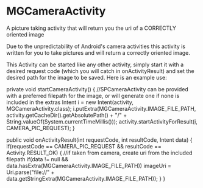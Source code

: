 MGCameraActivity
================

A picture taking activity that will return you the uri of a CORRECTLY oriented image

Due to the unpredictability of Android's camera activities this activity is written for you to take pictures
and will return a correctly oriented image.

This Activity can be started like any other activity, simply start it with a desired request code (which you will catch
in onActivityResult) and set the desired path for the image to be saved.  Here is an example use:

private void startCameraActivity()
{
    //SPCameraActivity can be provided with a preferred filepath for the image, or will generate one if none is included in the extras
    Intent i = new Intent(activity, MGCameraActivity.class);
    i.putExtra(MGCameraActivity.IMAGE_FILE_PATH, activity.getCacheDir().getAbsolutePath() + "/" + String.valueOf(System.currentTimeMillis()));
    activity.startActivityForResult(i, CAMERA_PIC_REQUEST);
}

public void onActivityResult(int requestCode, int resultCode, Intent data) {  
      if(requestCode == CAMERA_PIC_REQUEST && resultCode == Activity.RESULT_OK)
    	{
    			//if taken from camera, create uri from the included filepath
    			if(data != null && data.hasExtra(MGCameraActivity.IMAGE_FILE_PATH))
    				imageUri = Uri.parse("file://" + data.getStringExtra(MGCameraActivity.IMAGE_FILE_PATH));
    	}
} 

